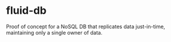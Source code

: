 # fluid-db
Proof of concept for a NoSQL DB that replicates data just-in-time, maintaining only a single owner of data.
